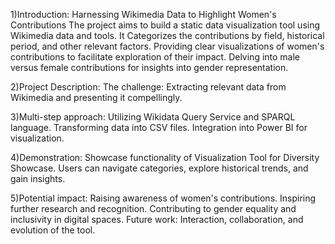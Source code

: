 1)Introduction:
Harnessing Wikimedia Data to Highlight Women's Contributions
The project aims to build a static data visualization tool using Wikimedia data and tools.
It Categorizes the contributions by field, historical period, and other relevant factors. Providing clear visualizations of women's contributions to facilitate exploration of their impact.
Delving into male versus female contributions for insights into gender representation.

2)Project Description:
The challenge: Extracting relevant data from Wikimedia and presenting it compellingly.

3)Multi-step approach:
Utilizing Wikidata Query Service and SPARQL language.
Transforming data into CSV files.
Integration into Power BI for visualization.

4)Demonstration:
Showcase  functionality of Visualization Tool for Diversity Showcase.
Users can navigate categories, explore historical trends, and gain insights.

5)Potential impact: Raising awareness of women's contributions.
Inspiring further research and recognition.
Contributing to gender equality and inclusivity in digital spaces.
Future work: Interaction, collaboration, and evolution of the tool.
